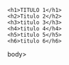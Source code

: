 <!DOCTYPE html>
<html lang="en">
<head>
    <meta charset="UTF-8">
    <meta name="viewport" content="width=device-width, initial-scale=1.0">
    <title>Plantilla</title>
    <meta name="description" content="Esto es la descripción de mi página web">
    <meta name="keywords" content="html, ejercicio, ejercicio1, ejemplo">
    <meta name="author" content="Juan Profesor">
    <meta name="application-name" content="Plantilla.html">
    <meta name="generator" content="VSCode">

</head>
<body>

    <h1>TITULO 1</h1>
    <h2>Titulo 2</h2>
    <h3>titulo 3</h3>
    <h4>titulo 4</h4>
    <h5>titulo 5</h5>
    <h6>titulo 6</h6>

body>
</html>
</body>
</html>
